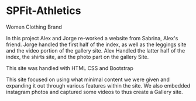 
# SPFit-Athletics
Women Clothing Brand

In this project Alex and Jorge re-worked a website from Sabrina, Alex's friend. 
Jorge handled the first half of the index, as well as the leggings site and the video portion of the gallery site.
Alex Handled the latter half of the index, the shirts site, and the photo part on the gallery Site.

This site was handled with HTML CSS and Bootstrap

This site focused on using what minimal content we were given and expanding it out through various features within the site.
We also embedded instagram photos and captured some videos to thus create a Gallery site. 
